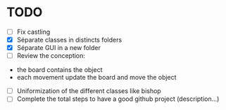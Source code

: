 # TODO

- [ ] Fix castling  
- [x] Séparate classes in distincts folders  
- [x] Séparate GUI in a new folder  
- [ ] Review the conception:  
- the board contains the object  
- each movement update the board and move the object  

- [ ] Uniformization of the different classes like bishop  
- [ ] Complete the total steps to have a good github project (description...)  
